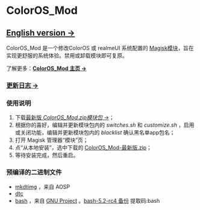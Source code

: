 # ColorOS_Mod

## [English version &rarr;](https://github.com/AzukiAtsui/ColorOS_Mod/blob/main/README-en.md)

ColorOS_Mod 是一个修改ColorOS 或 realmeUI 系统配置的 [Magisk模块](https://topjohnwu.github.io/Magisk/guides.html#magisk-modules)，旨在实现更舒服的系统体验。禁用或卸载模块即可复原。

了解更多：[**ColorOS_Mod 主页 &rarr;**](https://azukiatsui.github.io/2022/09/22/ColorOS_Mod/)

### [更新日志 &rarr;](https://azukiatsui.github.io/ColorOS_Mod/release/changelog/)

### 使用说明

1. 下载[最新版 _ColorOS_Mod.zip模块包_ &rarr;](https://github.com/AzukiAtsui/ColorOS_Mod/releases/latest)；
2. 根据你的喜好，编辑并更新模块包内的 _switches.sh_ 和 _customize.sh_ ，启用或关闭功能，编辑并更新模块包内的 _blacklist_ 确认黑名单app包名；
3. 打开 Magisk 管理器“模块”页；
4. 点“从本地安装”，选中下载的 [ColorOS_Mod-最新版.zip](https://github.com/AzukiAtsui/ColorOS_Mod/releases/latest)；
5. 等待安装完成，然后重启。

### 预编译的二进制文件

- [mkdtimg](https://android.googlesource.com/platform/system/libufdt/+/refs/heads/master/utils/src/) ，来自 AOSP
- [dtc](https://github.com/AzukiAtsui/dtc-aosp/tree/standalone)
- [bash](https://ftp.gnu.org/gnu/bash/) ，来自 [GNU Project](https://www.gnu.org/software/bash/) 。[bash-5.2-rc4 备份](https://pan.baidu.com/s/1bHtUdheyBgIwixLqpycgHg?pwd=bash) 提取码:bash

